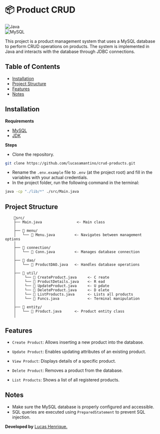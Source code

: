 # 📦 Product CRUD
![Java](https://img.shields.io/badge/java-%23ED8B00.svg?style=for-the-badge&logo=openjdk&logoColor=white)  
![MySQL](https://img.shields.io/badge/mysql-4479A1.svg?style=for-the-badge&logo=mysql&logoColor=white)

This project is a product management system that uses a MySQL database to perform CRUD operations on products. The system is implemented in Java and interacts with the database through JDBC connections.

## Table of Contents

- [Installation](#installation)
- [Project Structure](#project-structure)
- [Features](#features)
- [Notes](#notes)

## Installation

**Requirements**

- [MySQL](https://www.mysql.com/)
- [JDK](https://www.oracle.com/java/technologies/downloads/)

**Steps**

- Clone the repository.
```bash
git clone https://github.com/lucasamantino/crud-products.git
```  
- Rename the `.env.example` file to `.env` (at the project root) and fill in the variables with your actual credentials.
- In the project folder, run the following command in the terminal:
```bash
java -cp "./lib/*" ./src/Main.java
```  

## Project Structure

```
    📂src/
    ├── Main.java                <- Main class
    │
    ├── 📂 menu/
    │   └── 📄 Menu.java         <- Navigates between management options
    │
    ├── 📂 connection/
    │   └── 📄 Conn.java         <- Manages database connection
    │
    ├── 📂 dao/
    │   └── 📄 ProductDAO.java   <- Handles database operations
    │
    ├── 📂 util/
    │    └── 📄 CreateProduct.java     <- C reate
    │    └── 📄 ProductDetails.java    <- R ead
    │    └── 📄 UpdateProduct.java     <- U pdate
    │    └── 📄 DeleteProduct.java     <- D elete
    │    └── 📄 ListProducts.java      <- Lists all products
    │    └── 📄 Funcs.java             <- Terminal manipulation
    │
    ├── 📂 entity/
    │   └── 📄 Product.java      <- Product entity class   
    │
```

## Features

- `Create Product`: Allows inserting a new product into the database.

- `Update Product`: Enables updating attributes of an existing product.

- `View Product`: Displays details of a specific product.

- `Delete Product`: Removes a product from the database.

- `List Products`: Shows a list of all registered products.

## Notes

- Make sure the MySQL database is properly configured and accessible.
- SQL queries are executed using `PreparedStatement` to prevent SQL injection.

**Developed by** [Lucas Henrique.](https://github.com/lucasamantino)  
